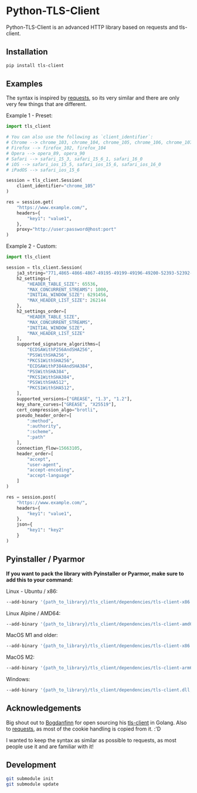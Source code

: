 # Python-TLS-Client

Python-TLS-Client is an advanced HTTP library based on requests and tls-client.

## Installation

```bash
pip install tls-client
```

## Examples

The syntax is inspired by [requests](https://github.com/psf/requests), so its very similar and there are only very few things that are different.

Example 1 - Preset:

```python
import tls_client

# You can also use the following as `client_identifier`:
# Chrome --> chrome_103, chrome_104, chrome_105, chrome_106, chrome_107, chrome_108
# Firefox --> firefox_102, firefox_104
# Opera --> opera_89, opera_90
# Safari --> safari_15_3, safari_15_6_1, safari_16_0
# iOS --> safari_ios_15_5, safari_ios_15_6, safari_ios_16_0
# iPadOS --> safari_ios_15_6

session = tls_client.Session(
    client_identifier="chrome_105"
)

res = session.get(
    "https://www.example.com/",
    headers={
        "key1": "value1",
    },
    proxy="http://user:password@host:port"
)
```

Example 2 - Custom:

```python
import tls_client

session = tls_client.Session(
    ja3_string="771,4865-4866-4867-49195-49199-49196-49200-52393-52392-49171-49172-156-157-47-53,0-23-65281-10-11-35-16-5-13-18-51-45-43-27-17513,29-23-24,0",
    h2_settings={
        "HEADER_TABLE_SIZE": 65536,
        "MAX_CONCURRENT_STREAMS": 1000,
        "INITIAL_WINDOW_SIZE": 6291456,
        "MAX_HEADER_LIST_SIZE": 262144
    },
    h2_settings_order=[
        "HEADER_TABLE_SIZE",
        "MAX_CONCURRENT_STREAMS",
        "INITIAL_WINDOW_SIZE",
        "MAX_HEADER_LIST_SIZE"
    ],
    supported_signature_algorithms=[
        "ECDSAWithP256AndSHA256",
        "PSSWithSHA256",
        "PKCS1WithSHA256",
        "ECDSAWithP384AndSHA384",
        "PSSWithSHA384",
        "PKCS1WithSHA384",
        "PSSWithSHA512",
        "PKCS1WithSHA512",
    ],
    supported_versions=["GREASE", "1.3", "1.2"],
    key_share_curves=["GREASE", "X25519"],
    cert_compression_algo="brotli",
    pseudo_header_order=[
        ":method",
        ":authority",
        ":scheme",
        ":path"
    ],
    connection_flow=15663105,
    header_order=[
        "accept",
        "user-agent",
        "accept-encoding",
        "accept-language"
    ]
)

res = session.post(
    "https://www.example.com/",
    headers={
        "key1": "value1",
    },
    json={
        "key1": "key2"
    }
)
```

## Pyinstaller / Pyarmor

**If you want to pack the library with Pyinstaller or Pyarmor, make sure to add this to your command:**

Linux - Ubuntu / x86:

```bash
--add-binary '{path_to_library}/tls_client/dependencies/tls-client-x86.so:tls_client/dependencies'
```

Linux Alpine / AMD64:

```bash
--add-binary '{path_to_library}/tls_client/dependencies/tls-client-amd64.so:tls_client/dependencies'
```

MacOS M1 and older:

```bash
--add-binary '{path_to_library}/tls_client/dependencies/tls-client-x86.dylib:tls_client/dependencies'
```

MacOS M2:

```bash
--add-binary '{path_to_library}/tls_client/dependencies/tls-client-arm64.dylib:tls_client/dependencies'
```

Windows:

```bash
--add-binary '{path_to_library}/tls_client/dependencies/tls-client.dll;tls_client/dependencies'
```

## Acknowledgements

Big shout out to [Bogdanfinn](https://github.com/bogdanfinn) for open sourcing his [tls-client](https://github.com/bogdanfinn/tls-client) in Golang.
Also to [requests](https://github.com/psf/requests), as most of the cookie handling is copied from it. :'D

I wanted to keep the syntax as similar as possible to requests, as most people use it and are familiar with it!

## Development

```bash
git submodule init
git submodule update
```
